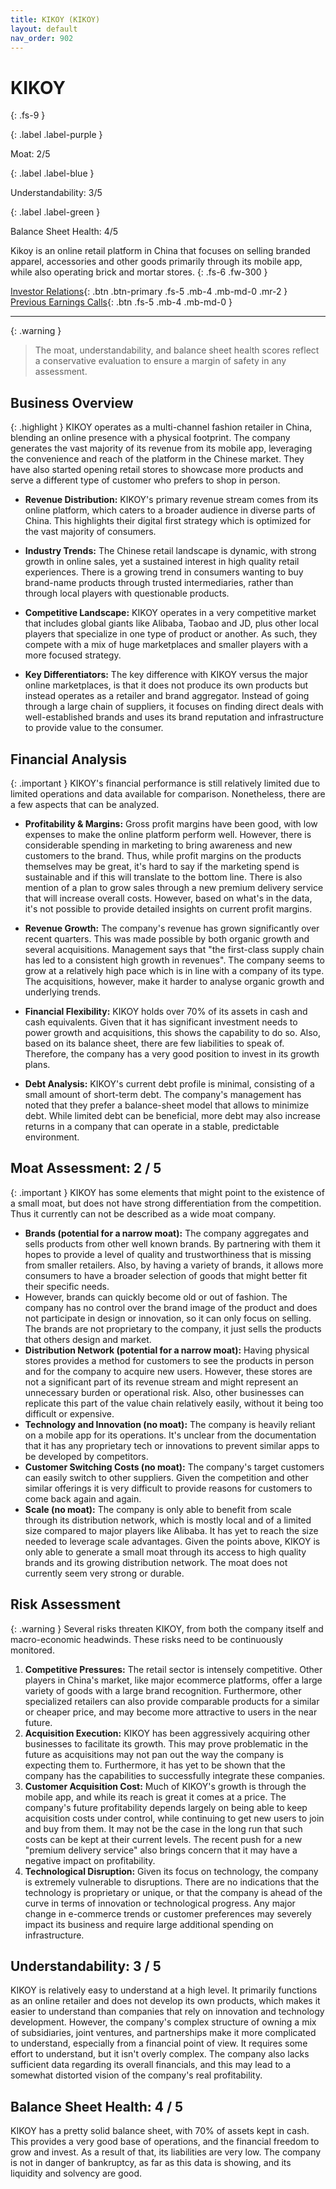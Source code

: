 ```yaml
---
title: KIKOY (KIKOY)
layout: default
nav_order: 902
---
```


# KIKOY
{: .fs-9 }

{: .label .label-purple }

Moat: 2/5

{: .label .label-blue }

Understandability: 3/5

{: .label .label-green }

Balance Sheet Health: 4/5

Kikoy is an online retail platform in China that focuses on selling branded apparel, accessories and other goods primarily through its mobile app, while also operating brick and mortar stores.
{: .fs-6 .fw-300 }

[Investor Relations](https://www.google.com/search?q=KIKOY+investor+relations){: .btn .btn-primary .fs-5 .mb-4 .mb-md-0 .mr-2 }
[Previous Earnings Calls](https://discountingcashflows.com/company/KIKOY/transcripts/){: .btn .fs-5 .mb-4 .mb-md-0 }

---

{: .warning }
>The moat, understandability, and balance sheet health scores reflect a conservative evaluation to ensure a margin of safety in any assessment.



## Business Overview
{: .highlight }
KIKOY operates as a multi-channel fashion retailer in China, blending an online presence with a physical footprint. The company generates the vast majority of its revenue from its mobile app, leveraging the convenience and reach of the platform in the Chinese market. They have also started opening retail stores to showcase more products and serve a different type of customer who prefers to shop in person.

*   **Revenue Distribution:**  KIKOY's primary revenue stream comes from its online platform, which caters to a broader audience in diverse parts of China. This highlights their digital first strategy which is optimized for the vast majority of consumers.

*   **Industry Trends:** The Chinese retail landscape is dynamic, with strong growth in online sales, yet a sustained interest in high quality retail experiences. There is a growing trend in consumers wanting to buy brand-name products through trusted intermediaries, rather than through local players with questionable products.

*   **Competitive Landscape:** KIKOY operates in a very competitive market that includes global giants like Alibaba, Taobao and JD, plus other local players that specialize in one type of product or another. As such, they compete with a mix of huge marketplaces and smaller players with a more focused strategy. 

*   **Key Differentiators:** The key difference with KIKOY versus the major online marketplaces, is that it does not produce its own products but instead operates as a retailer and brand aggregator. Instead of going through a large chain of suppliers, it focuses on finding direct deals with well-established brands and uses its brand reputation and infrastructure to provide value to the consumer.

## Financial Analysis
{: .important }
KIKOY's financial performance is still relatively limited due to limited operations and data available for comparison. Nonetheless, there are a few aspects that can be analyzed.

*   **Profitability & Margins:** Gross profit margins have been good, with low expenses to make the online platform perform well. However, there is considerable spending in marketing to bring awareness and new customers to the brand. Thus, while profit margins on the products themselves may be great, it's hard to say if the marketing spend is sustainable and if this will translate to the bottom line. There is also mention of a plan to grow sales through a new premium delivery service that will increase overall costs. However, based on what's in the data, it's not possible to provide detailed insights on current profit margins.

*   **Revenue Growth:** The company's revenue has grown significantly over recent quarters. This was made possible by both organic growth and several acquisitions. Management says that "the first-class supply chain has led to a consistent high growth in revenues". The company seems to grow at a relatively high pace which is in line with a company of its type. The acquisitions, however, make it harder to analyse organic growth and underlying trends.

*   **Financial Flexibility:** KIKOY holds over 70% of its assets in cash and cash equivalents. Given that it has significant investment needs to power growth and acquisitions, this shows the capability to do so. Also, based on its balance sheet, there are few liabilities to speak of. Therefore, the company has a very good position to invest in its growth plans. 

*   **Debt Analysis:** KIKOY's current debt profile is minimal, consisting of a small amount of short-term debt. The company's management has noted that they prefer a balance-sheet model that allows to minimize debt. While limited debt can be beneficial, more debt may also increase returns in a company that can operate in a stable, predictable environment.

## Moat Assessment: 2 / 5
{: .important }
KIKOY has some elements that might point to the existence of a small moat, but does not have strong differentiation from the competition. Thus it currently can not be described as a wide moat company.
*  **Brands (potential for a narrow moat):**  The company aggregates and sells products from other well known brands. By partnering with them it hopes to provide a level of quality and trustworthiness that is missing from smaller retailers. Also, by having a variety of brands, it allows more consumers to have a broader selection of goods that might better fit their specific needs.
 * However, brands can quickly become old or out of fashion. The company has no control over the brand image of the product and does not participate in design or innovation, so it can only focus on selling. The brands are not proprietary to the company, it just sells the products that others design and market.
* **Distribution Network (potential for a narrow moat):** Having physical stores provides a method for customers to see the products in person and for the company to acquire new users. However, these stores are not a significant part of its revenue stream and might represent an unnecessary burden or operational risk. Also, other businesses can replicate this part of the value chain relatively easily, without it being too difficult or expensive.
* **Technology and Innovation (no moat):** The company is heavily reliant on a mobile app for its operations. It's unclear from the documentation that it has any proprietary tech or innovations to prevent similar apps to be developed by competitors.
* **Customer Switching Costs (no moat):** The company's target customers can easily switch to other suppliers. Given the competition and other similar offerings it is very difficult to provide reasons for customers to come back again and again.
* **Scale (no moat):** The company is only able to benefit from scale through its distribution network, which is mostly local and of a limited size compared to major players like Alibaba. It has yet to reach the size needed to leverage scale advantages.
Given the points above, KIKOY is only able to generate a small moat through its access to high quality brands and its growing distribution network. The moat does not currently seem very strong or durable.

## Risk Assessment
{: .warning }
Several risks threaten KIKOY, from both the company itself and macro-economic headwinds. These risks need to be continuously monitored.

1.  **Competitive Pressures:** The retail sector is intensely competitive. Other players in China's market, like major ecommerce platforms, offer a large variety of goods with a large brand recognition. Furthermore, other specialized retailers can also provide comparable products for a similar or cheaper price, and may become more attractive to users in the near future.
2.  **Acquisition Execution:** KIKOY has been aggressively acquiring other businesses to facilitate its growth. This may prove problematic in the future as acquisitions may not pan out the way the company is expecting them to. Furthermore, it has yet to be shown that the company has the capabilities to successfully integrate these companies.
3.  **Customer Acquisition Cost:** Much of KIKOY's growth is through the mobile app, and while its reach is great it comes at a price. The company's future profitability depends largely on being able to keep acquisition costs under control, while continuing to get new users to join and buy from them. It may not be the case in the long run that such costs can be kept at their current levels. The recent push for a new "premium delivery service" also brings concern that it may have a negative impact on profitability.
4.  **Technological Disruption:** Given its focus on technology, the company is extremely vulnerable to disruptions. There are no indications that the technology is proprietary or unique, or that the company is ahead of the curve in terms of innovation or technological progress. Any major change in e-commerce trends or customer preferences may severely impact its business and require large additional spending on infrastructure.

## Understandability: 3 / 5

KIKOY is relatively easy to understand at a high level. It primarily functions as an online retailer and does not develop its own products, which makes it easier to understand than companies that rely on innovation and technology development. However, the company's complex structure of owning a mix of subsidiaries, joint ventures, and partnerships make it more complicated to understand, especially from a financial point of view. It requires some effort to understand, but it isn't overly complex. The company also lacks sufficient data regarding its overall financials, and this may lead to a somewhat distorted vision of the company's real profitability.

## Balance Sheet Health: 4 / 5
KIKOY has a pretty solid balance sheet, with 70% of assets kept in cash. This provides a very good base of operations, and the financial freedom to grow and invest. As a result of that, its liabilities are very low. The company is not in danger of bankruptcy, as far as this data is showing, and its liquidity and solvency are good.